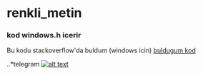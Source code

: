 # renkli_metin
### kod windows.h icerir
Bu kodu stackoverflow'da buldum (windows icin)
[buldugum kod](https://stackoverflow.com/a/29578507)


..*telegram
[![alt text](https://www.google.com/search?q=telegram+png+logo&client=opera&hs=9lz&tbm=isch&source=iu&ictx=1&fir=naEXvwEQpsEszM%252CPqCLmB4m02h5dM%252C_&vet=1&usg=AI4_-kSPTd_Luj0Aih4GaU27W24mq-GddA&sa=X&ved=2ahUKEwjujNKe7pfsAhVk-SoKHUv0BTsQ9QF6BAgKEFA#imgrc=naEXvwEQpsEszM "conact")](https://t.me/tempestas)
